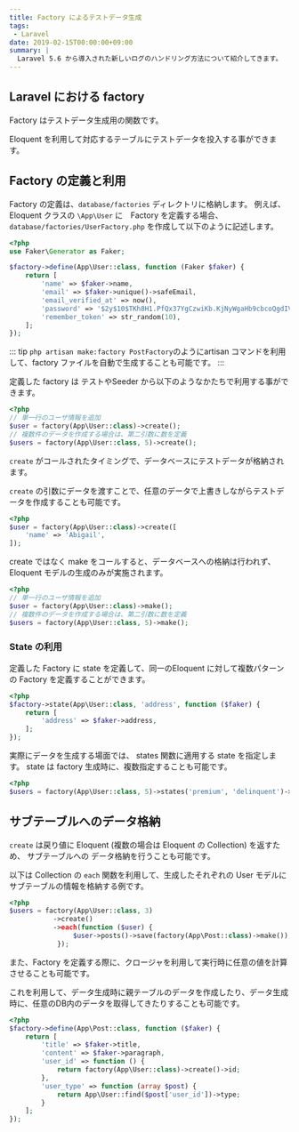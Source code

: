 ```yaml
---
title: Factory によるテストデータ生成
tags:
 - Laravel 
date: 2019-02-15T00:00:00+09:00
summary: | 
  Laravel 5.6 から導入された新しいログのハンドリング方法について紹介してきます。 
---
```



## Laravel における factory


Factory はテストデータ生成用の関数です。

Eloquent を利用して対応するテーブルにテストデータを投入する事ができます。

## Factory の定義と利用

Factory の定義は、`database/factories` ディレクトリに格納します。
例えば、Eloquent クラスの `\App\User` に　Factory を定義する場合、`database/factories/UserFactory.php` を作成して以下のように記述します。

```php
<?php
use Faker\Generator as Faker;

$factory->define(App\User::class, function (Faker $faker) {
    return [
        'name' => $faker->name,
        'email' => $faker->unique()->safeEmail,
        'email_verified_at' => now(),
        'password' => '$2y$10$TKh8H1.PfQx37YgCzwiKb.KjNyWgaHb9cbcoQgdIVFlYg7B77UdFm', // secret
        'remember_token' => str_random(10),
    ];
});
```

::: tip
`php artisan make:factory PostFactory`のようにartisan コマンドを利用して、factory ファイルを自動で生成することも可能です。
:::

定義した factory は テストやSeeder から以下のようなかたちで利用する事ができます。

```php
<?php
// 単一行のユーザ情報を追加
$user = factory(App\User::class)->create();
// 複数件のデータを作成する場合は、第二引数に数を定義
$users = factory(App\User::class, 5)->create();
```

`create` がコールされたタイミングで、データベースにテストデータが格納されます。

`create` の引数にデータを渡すことで、任意のデータで上書きしながらテストデータを作成することも可能です。

```php
<?php
$user = factory(App\User::class)->create([
    'name' => 'Abigail',
]);
```

create ではなく make をコールすると、データベースへの格納は行われず、
Eloquent モデルの生成のみが実施されます。

```php
<?php
// 単一行のユーザ情報を追加
$user = factory(App\User::class)->make();
// 複数件のデータを作成する場合は、第二引数に数を定義
$users = factory(App\User::class, 5)->make();
```

### State の利用

定義した Factory に state を定義して、同一のEloquent に対して複数パターンの Factory を定義することができます。

```php
<?php
$factory->state(App\User::class, 'address', function ($faker) {
    return [
        'address' => $faker->address,
    ];
});
```

実際にデータを生成する場面では、 states 関数に適用する state を指定します。
state は factory 生成時に、複数指定することも可能です。

```php
<?php
$users = factory(App\User::class, 5)->states('premium', 'delinquent')->make();
```




## サブテーブルへのデータ格納



`create` は戻り値に Eloquent (複数の場合は Eloquent の Collection) を返すため、
サブテーブルへの データ格納を行うことも可能です。

以下は Collection の `each` 関数を利用して、生成したそれぞれの User モデルにサブテーブルの情報を格納する例です。

```php
<?php
$users = factory(App\User::class, 3)
           ->create()
           ->each(function ($user) {
                $user->posts()->save(factory(App\Post::class)->make());
            });


```

また、Factory を定義する際に、クロージャを利用して実行時に任意の値を計算させることも可能です。

これを利用して、データ生成時に親テーブルのデータを作成したり、データ生成時に、任意のDB内のデータを取得してきたりすることも可能です。

```php
<?php
$factory->define(App\Post::class, function ($faker) {
    return [
        'title' => $faker->title,
        'content' => $faker->paragraph,
        'user_id' => function () {
            return factory(App\User::class)->create()->id;
        },
        'user_type' => function (array $post) {
            return App\User::find($post['user_id'])->type;
        }
    ];
});
```
